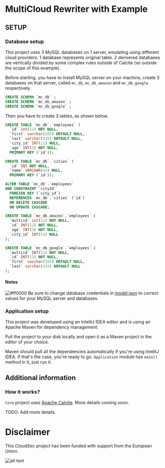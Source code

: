 # MultiCloud Rewriter with Example
## SETUP
### Database setup
This project uses 3 MySQL databases on 1 server, emulating using different cloud providers. 1 database represents original table. 2 derivered databases are vertically divided by some complex rules outside of Calcite (so outside the scope of this example). 

Before starting, you have to install MySQL server on your machine, create 3 databases on that server, called `mc_db`, `mc_db_amazon` and `mc_db_google` respectively. 
```sql
CREATE SCHEMA `mc_db` ;
CREATE SCHEMA `mc_db_amazon` ;
CREATE SCHEMA `mc_db_google` ;
```

Then you have to create 3 tables, as shown below.
```sql
CREATE TABLE `mc_db`.`employees` (
  `id` int(11) NOT NULL,
  `first` varchar(255) DEFAULT NULL,
  `last` varchar(255) DEFAULT NULL,
  `city_id` INT(11) NULL,
  `age` INT(3) NOT NULL,
  PRIMARY KEY (`id`));

CREATE TABLE `mc_db`.`cities` (
  `id` INT NOT NULL,
  `name` VARCHAR(45) NULL,
  PRIMARY KEY (`id`));

ALTER TABLE `mc_db`.`employees` 
ADD CONSTRAINT `cityId`
  FOREIGN KEY (`city_id`)
  REFERENCES `mc_db`.`cities` (`id`)
  ON DELETE CASCADE
  ON UPDATE CASCADE;

CREATE TABLE `mc_db_amazon`.`employees` (
  `multiid` int(11) NOT NULL,
  `id` INT(11) NOT NULL,
  `age` INT(3) NOT NULL,
  `city_id` INT(11) NULL
);

CREATE TABLE `mc_db_google`.`employees` (
  `multiid` INT(11) NOT NULL,
  `id` INT(11) NOT NULL,
  `first` varchar(255) DEFAULT NULL,
  `last` varchar(255) DEFAULT NULL
);
```

#### Notes
![#ff0000](https://placehold.it/12/ff0000?text=+) Be sure to change database credentials in [model.json] to correct values for your MySQL server and databases.

### Application setup
This project was developed using an IntelliJ IDEA editor and is using an Apache Maven for dependency management.

Pull the project to your disk locally and open it as a Maven project in the editor of your choice.

Maven should pull all the dependencies automatically if you're using IntelliJ IDEA. If that's the case, you're ready to go. `Application` module has `main()` method in it, just run it.

## Additional information
### How it works?
`Core` project uses [Apache Calcite]. More details coming soon.

TODO: Add more details.

# Disclaimer
This CloudSec project has been funded with support from the European Union.

![alt text][EU logo]

[model.json]: application/src/main/resources/model.json
[EU logo]: http://europski-fondovi.eu/sites/default/files/logo-slike/ERDF.png "European Regional Development Fund"
[Apache Calcite]: https://calcite.apache.org "Apache Calcite official website"
